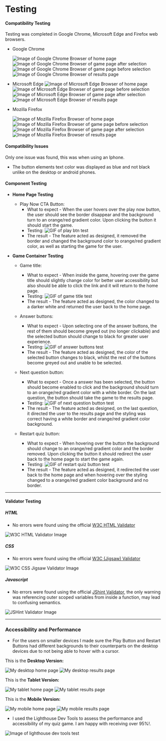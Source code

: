 # Testing

#### Compatibility Testing

Testing was completed in Google Chrome, Microsoft Edge and Firefox web browsers.

- Google Chrome

  ![Image of Google Chrome Browser of home page](/documentation-assets/doc-imgs/chrome-home-page-test.webp)
  ![Image of Google Chrome Browser of game page after selection](/documentation-assets/doc-imgs/chrome-game-before-selection-test.webp)
  ![Image of Google Chrome Browser of game page before selection](/documentation-assets/doc-imgs/chrome-game-after-selection-test.webp)
  ![Image of Google Chrome Browser of results page](/documentation-assets/doc-imgs/chrome-results-page-test.webp)

- Microsoft Edge
  ![Image of Microsoft Edge Browser of home page](/documentation-assets/doc-imgs/ms-edge-home-page-test.webp)
  ![Image of Microsoft Edge Browser of game page before selection](/documentation-assets/doc-imgs/ms-edge-game-before-selection-test.webp)
  ![Image of Microsoft Edge Browser of game page after selection](/documentation-assets/doc-imgs/ms-edge-game-after-selection-test.webp)
  ![Image of Microsoft Edge Browser of results page](/documentation-assets/doc-imgs/ms-edge-results-page-test.webp)

- Mozilla Firefox

  ![Image of Mozilla Firefox Browser of home page](/documentation-assets/doc-imgs/firefox-home-page-test.webp)
  ![Image of Mozilla Firefox Browser of game page before selection](/documentation-assets/doc-imgs/firefox-game-before-selection-test.webp)
  ![Image of Mozilla Firefox Browser of game page after selection](/documentation-assets/doc-imgs/firefox-game-after-selection-test.webp)
  ![Image of Mozilla Firefox Browser of results page](/documentation-assets/doc-imgs/firefox-results-page-test.webp)

#### Compatibility Issues

Only one issue was found, this was when using an Iphone.

- The button elements text color was displayed as blue and not black unlike on the desktop or android phones.

#### Component Testing

- **Home Page Testing**

  - Play Now CTA Button:
    - What to expect - When the user hovers over the play now button, the user should see the border disappear and the background turn to an orange/red gradient color. Upon clicking the button it should start the game.
    - Testing: ![GIF of play btn test](/documentation-assets/doc-gifs/play-btn-test.gif)
    - The result - The feature acted as designed, it removed the border and changed the background color to orange/red gradient color, as well as starting the game for the user.

- **Game Container Testing**

  - Game title:

    - What to expect - When inside the game, hovering over the game title should slightly change color for better user accessibility but also should be able to click the link and it will return to the home page.
    - Testing: ![GIF of game title test](/documentation-assets/doc-gifs/game-title-test.gif)
    - The result - The feature acted as designed, the color changed to a darker white and returned the user back to the home page.

  - Answer buttons:

    - What to expect - Upon selecting one of the answer buttons, the rest of them should become greyed out (no longer clickable) and the selected button should change to black for greater user experience.
    - Testing: ![GIF of answer buttons test](/documentation-assets/doc-gifs/answer-button-test.gif)
    - The result - The feature acted as designed, the color of the selected button changes to black, whilst the rest of the buttons become greyed out and unable to be selected.

  - Next question button:

    - What to expect - Once a answer has been selected, the button should become enabled to click and the background should turn to an orange/red gradient color with a white border. On the last question, the button should take the game to the results page.
    - Testing: ![GIF of next question button test](/documentation-assets/doc-gifs/next-question-btn-test.gif)
    - The result - The feature acted as designed, on the last question, it directed the user to the results page and the styling was correct having a white border and orange/red gradient color background.

  - Restart quiz button:
    - What to expect - When hovering over the button the background should change to an orange/red gradient color and the border removed. Upon clicking the button it should redirect the user back to the home page to start the game again.
    - Testing: ![GIF of restart quiz button test](/documentation-assets/doc-gifs/restart-btn-test.gif)
    - The result - The feature acted as designed, it redirected the user back to the home page and when hovering over the styling changed to a orange/red gradient color background and no border.

---

#### Validator Testing

##### HTML

- No errors were found using the official [W3C HTML Validator](https://validator.w3.org/nu/?doc=https%3A%2F%2Fcjphawes.github.io%2Fmultiple-choice-quiz%2Findex.html)

![W3C HTML Validator Image](/documentation-assets/doc-imgs/w3c-html-validator.webp)

##### CSS

- No errors were found using the official [W3C (Jigsaw) Validator](https://jigsaw.w3.org/css-validator/validator?uri=https%3A%2F%2Fcjphawes.github.io%2Fmultiple-choice-quiz%2Fassets%2Fcss%2Fstyle.css&profile=css3svg&usermedium=all&warning=1&vextwarning=&lang=en)

![W3C CSS Jigsaw Validator Image](/documentation-assets/doc-imgs/w3c-css-validator.webp)

##### Javascript

- No errors were found using the official [JShint Validator](https://jshint.com/), the only warning was referencing outer scoped variables from inside a function, may lead to confusing semantics.

![JSHint Validator Image](/documentation-assets/doc-imgs/jshint-validator.webp)

---

### Accessibility and Performance

- For the users on smaller devices I made sure the Play Button and Restart Buttons had different backgrounds to their counterparts on the desktop devices due to not being able to hover with a cursor.

This is the **Desktop Version:**

![My desktop home page](/documentation-assets/doc-imgs/home-page.webp)
![My desktop results page](/documentation-assets/doc-imgs/game-results-section.webp)

This is the **Tablet Version:**

![My tablet home page](/documentation-assets/doc-imgs/tablet-device-home-page.webp)
![My tablet results page](/documentation-assets/doc-imgs/tablet-device-results-page.webp)

This is the **Mobile Version:**

![My mobile home page](/documentation-assets/doc-imgs/mobile-device-home-page.webp)
![My mobile results page](/documentation-assets/doc-imgs/mobile-device-results-page.webp)

- I used the Lighthouse Dev Tools to assess the performance and accessibility of my quiz game. I am happy with receiving over 95%!.

![Image of lighthouse dev tools test](/documentation-assets/doc-imgs/lighthouse-perfomance-test.webp)
